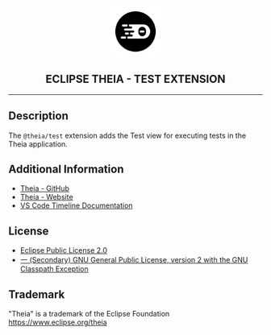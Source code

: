 <div align='center'>

<br />

<img src='https://raw.githubusercontent.com/eclipse-theia/theia/master/logo/theia.svg?sanitize=true' alt='theia-ext-logo' width='100px' />

<h2>ECLIPSE THEIA - TEST EXTENSION</h2>

<hr />

</div>

## Description

The `@theia/test` extension adds the Test view for executing tests in the Theia application.

## Additional Information

- [Theia - GitHub](https://github.com/eclipse-theia/theia)
- [Theia - Website](https://theia-ide.org/)
- [VS Code Timeline Documentation](https://code.visualstudio.com/updates/v1_44#_timeline-view)

## License

- [Eclipse Public License 2.0](http://www.eclipse.org/legal/epl-2.0/)
- [一 (Secondary) GNU General Public License, version 2 with the GNU Classpath Exception](https://projects.eclipse.org/license/secondary-gpl-2.0-cp)

## Trademark

"Theia" is a trademark of the Eclipse Foundation
<https://www.eclipse.org/theia>
